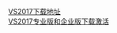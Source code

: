 [VS2017下载地址](https://docs.microsoft.com/en-us/visualstudio/releasenotes/vs2017-relnotes)<br>
[VS2017专业版和企业版下载激活](https://blog.csdn.net/wangzugenwy/article/details/81166955)
